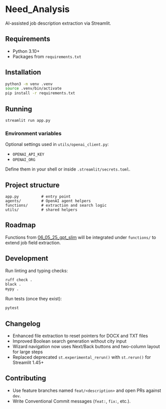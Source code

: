 # Need_Analysis

AI-assisted job description extraction via Streamlit.

## Requirements

- Python 3.10+
- Packages from `requirements.txt`

## Installation

```bash
python3 -m venv .venv
source .venv/bin/activate
pip install -r requirements.txt
```

## Running

```bash
streamlit run app.py
```

### Environment variables

Optional settings used in `utils/openai_client.py`:

- `OPENAI_API_KEY`
- `OPENAI_ORG`

Define them in your shell or inside `.streamlit/secrets.toml`.

## Project structure

```
app.py          # entry point
agents/         # OpenAI agent helpers
functions/      # extraction and search logic
utils/          # shared helpers
```

## Roadmap

Functions from [06_05_25_gpt_slim](https://github.com/KleinerBaum/06_05_25_gpt_slim)
will be integrated under `functions/` to extend job field extraction.

## Development

Run linting and typing checks:

```bash
ruff check .
black .
mypy .
```

Run tests (once they exist):

```bash
pytest
```

## Changelog

- Enhanced file extraction to reset pointers for DOCX and TXT files
- Improved Boolean search generation without city input
- Wizard navigation now uses Next/Back buttons and two-column layout for large steps
- Replaced deprecated `st.experimental_rerun()` with `st.rerun()` for Streamlit 1.45+


## Contributing

- Use feature branches named `feat/<description>` and open PRs against `dev`.
- Write Conventional Commit messages (`feat:`, `fix:`, etc.).

